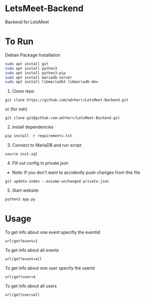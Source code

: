 # LetsMeet-Backend
Backend for LetsMeet

# To Run
Debian Package Installation
```bash
sudo apt install git
sudo apt install python3
sudo apt install python3-pip
sudo apt install mariadb-server
sudo apt install libmariadb3 libmariadb-dev
```

1. Clone repo
```git
git clone https://github.com/adrherr/LetsMeet-Backend.git
```
or (for ssh)
```git
git clone git@github.com:adrherr/LetsMeet-Backend.git
```

2. Install dependencies
```py
pip install -r requirements.txt
```

3. Connect to MariaDB and run script
```mariadb
source init.sql
```

4. Fill out config in private.json
* Note: If you don't want to accidently push changes from this file
```git
git update-index --assume-unchanged private.json
```

5. Start website
```py
python3 app.py
```

# Usage
To get info about one event specifiy the eventid
```
url/get?event=1
```

To get info about all events
```
url/get?event=all
```

To get info about one user specify the userid
```
url/get?user=4 
```

To get info about all users
```
url/get?user=all
```